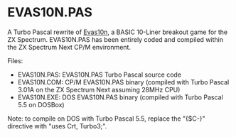 # EVAS10N.PAS
A Turbo Pascal rewrite of [Evas10n](https://retrobits.itch.io/evas10n), a BASIC 10-Liner breakout game for the ZX Spectrum.
EVAS10N.PAS has been entirely coded and compiled within the ZX Spectrum Next CP/M environment.

Files:
* EVAS10N.PAS: EVAS10N.PAS Turbo Pascal source code
* EVAS10N.COM: CP/M EVAS10N.PAS binary (compiled with Turbo Pascal 3.01A on the ZX Spectrum Next assuming 28MHz CPU)
* EVAS10N.EXE: DOS EVAS10N.PAS binary (compiled with Turbo Pascal 5.5 on DOSBox)

Note: to compile on DOS with Turbo Pascal 5.5, replace the "{$C-}" directive with "uses Crt, Turbo3;".
